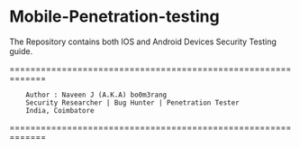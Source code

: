 # Mobile-Penetration-testing 
The Repository contains both IOS and Android Devices Security Testing guide.

=============================================================

        Author : Naveen J (A.K.A) bo0m3rang
        Security Researcher | Bug Hunter | Penetration Tester
        India, Coimbatore
=============================================================
